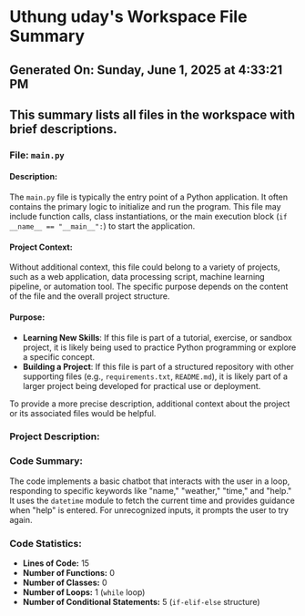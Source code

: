 # Uthung uday's Workspace File Summary
## Generated On: Sunday, June 1, 2025 at 4:33:21 PM
This summary lists all files in the workspace with brief descriptions.
---
### File: `main.py`

#### Description:
The `main.py` file is typically the entry point of a Python application. It often contains the primary logic to initialize and run the program. This file may include function calls, class instantiations, or the main execution block (`if __name__ == "__main__":`) to start the application.

#### Project Context:
Without additional context, this file could belong to a variety of projects, such as a web application, data processing script, machine learning pipeline, or automation tool. The specific purpose depends on the content of the file and the overall project structure.

#### Purpose:
- **Learning New Skills**: If this file is part of a tutorial, exercise, or sandbox project, it is likely being used to practice Python programming or explore a specific concept.
- **Building a Project**: If this file is part of a structured repository with other supporting files (e.g., `requirements.txt`, `README.md`), it is likely part of a larger project being developed for practical use or deployment.

To provide a more precise description, additional context about the project or its associated files would be helpful. 
### Project Description:
 ### Code Summary:
The code implements a basic chatbot that interacts with the user in a loop, responding to specific keywords like "name," "weather," "time," and "help." It uses the `datetime` module to fetch the current time and provides guidance when "help" is entered. For unrecognized inputs, it prompts the user to try again.

### Code Statistics:
- **Lines of Code:** 15  
- **Number of Functions:** 0  
- **Number of Classes:** 0  
- **Number of Loops:** 1 (`while` loop)  
- **Number of Conditional Statements:** 5 (`if-elif-else` structure)

